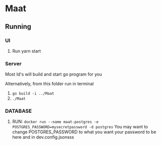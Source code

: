 # Maat

## Running

### UI
1. Run yarn start

### Server
Most Id's will build and start go program for you

Alternatively, from this folder run in terminal 
1. `go build -i ../Maat`
2. `./Maat`

### DATABASE
1. RUN: 
`docker run --name maat-postgres -e POSTGRES_PASSWORD=mysecretpassword -d postgres`
 You may want to change POSTGRES_PASSWORD to what you want your password to be here and in dev.config.jsonsss